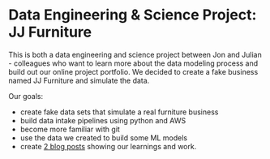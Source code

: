 # Data Engineering & Science Project: JJ Furniture

This is both a data engineering and science project between Jon and Julian - colleagues who want to learn more about the data modeling process and build out our online project portfolio. 
We decided to create a fake business named JJ Furniture and simulate the data. 

Our goals: 
- create fake data sets that simulate a real furniture business
- build data intake pipelines using python and AWS
- become more familiar with git
- use the data we created to build some ML models
- create [2 blog posts](https://.julianswart.com) showing our learnings and work.  
